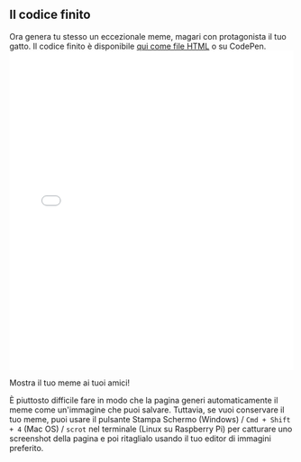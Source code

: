 ## Il codice finito

Ora genera tu stesso un eccezionale meme, magari con protagonista il tuo gatto. Il codice finito è disponibile [qui come file HTML](resources/index.html) o su CodePen. <iframe height='567' scrolling='no' title='Generatore di meme con i gatti' src='//codepen.io/rpflaura/embed/NbbveK/?height=567&theme-id=0&default-tab=js,result&embed-version=2' frameborder='no' allowtransparency='true' allowfullscreen='true' style='width: 100%;'>See the Pen <a href='https://codepen.io/rpflaura/pen/NbbveK/'>Cat Meme Generator</a> by Laura Sach (<a href='https://codepen.io/rpflaura'>@rpflaura</a>) on <a href='https://codepen.io'>CodePen</a>.
</iframe>

Mostra il tuo meme ai tuoi amici!

È piuttosto difficile fare in modo che la pagina generi automaticamente il meme come un'immagine che puoi salvare. Tuttavia, se vuoi conservare il tuo meme, puoi usare il pulsante Stampa Schermo (Windows) / `Cmd + Shift + 4` (Mac OS) / `scrot` nel terminale (Linux su Raspberry Pi) per catturare uno screenshot della pagina e poi ritaglialo usando il tuo editor di immagini preferito.
